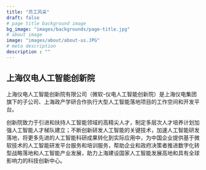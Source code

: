```yaml
---
title: "员工风采"
draft: false
# page title background image
bg_image: "images/backgrounds/page-title.jpg"
# about image
image: "images/about/about-us.JPG"
# meta description
description : ""
---
```


## 上海仪电人工智能创新院

上海仪电人工智能创新院有限公司（微软-仪电人工智能创新院）是上海仪电集团旗下的子公司、上海政产学研合作执行大型人工智能落地项目的工作空间和开发平台。

创新院致力于引进和扶持人工智能领域的高精尖人才，制定多层次人才培养计划加强人工智能人才梯队建立；不断创新研发人工智能的关键技术，加速人工智能研发落地，将更多先进的人工智能科研成果转化到实际应用中，为中国企业提供基于微软技术的人工智能研发平台服务和培训服务，帮助企业和政府决策者推进数字化转型战略落地和人工智能产业发展，助力上海建设国家人工智能发展高地和具有全球影响力的科技创新中心。
